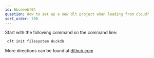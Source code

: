 ```yaml
---
id: 6bceeebf04
question: How to set up a new dlt project when loading from cloud?
sort_order: 700
---
```


Start with the following command on the command line:

```bash
 dlt init filesystem duckdb
```

More directions can be found at [dlthub.com](https://dlthub.com/docs/tutorial/filesystem)